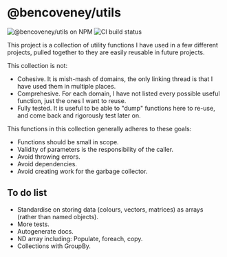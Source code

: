 # @bencoveney/utils

![@bencoveney/utils on NPM](https://img.shields.io/npm/v/@bencoveney/utils) ![CI build status](https://img.shields.io/github/actions/workflow/status/bencoveney/utils/build.yml?branch=main)

This project is a collection of utility functions I have used in a few different projects, pulled together to they are easily reusable in future projects.

This collection is not:

- Cohesive. It is mish-mash of domains, the only linking thread is that I have used them in multiple places.
- Comprehesive. For each domain, I have not listed every possible useful function, just the ones I want to reuse.
- Fully tested. It is useful to be able to "dump" functions here to re-use, and come back and rigorously test later on.

This functions in this collection generally adheres to these goals:

- Functions should be small in scope.
- Validity of parameters is the responsibility of the caller.
- Avoid throwing errors.
- Avoid dependencies.
- Avoid creating work for the garbage collector.

## To do list

- Standardise on storing data (colours, vectors, matrices) as arrays (rather than named objects).
- More tests.
- Autogenerate docs.
- ND array including: Populate, foreach, copy.
- Collections with GroupBy.
